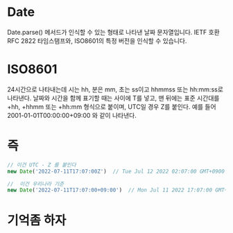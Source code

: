 # Date
Date.parse() 메서드가 인식할 수 있는 형태로 나타낸 날짜 문자열입니다. IETF 호환 RFC 2822 타임스탬프와, ISO8601의 특정 버전을 인식할 수 있습니다.

# ISO8601
24시간으로 나타내는데 시는 hh, 분은 mm, 초는 ss이고 hhmmss 또는 hh:mm:ss로 나타낸다. 날짜와 시간을 함께 표기할 때는 사이에 T를 넣고, 맨 뒤에는 표준 시간대를 +hh, +hhmm 또는 +hh:mm 형식으로 붙이며, UTC일 경우 Z를 붙인다. 예를 들어 2001-01-01T00:00:00+09:00 와 같이 나타낸다.

# 즉
```js
// 이건 UTC - Z 를 붙인다
new Date('2022-07-11T17:07:00Z')  // Tue Jul 12 2022 02:07:00 GMT+0900 (한국 표준시)

//  이건 우리나라 기준
new Date('2022-07-11T17:07:00+09:00')  // Mon Jul 11 2022 17:07:00 GMT+0900 (한국 표준시)
```

# 기억좀 하자